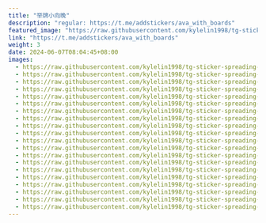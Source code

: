 ```yaml
---
title: "举牌小向晚"
description: "regular: https://t.me/addstickers/ava_with_boards"
featured_image: "https://raw.githubusercontent.com/kylelin1998/tg-sticker-spreading-worldwide-images/main/img/d9328791-6683-4f09-91ef-9f884d29dcec.jpg"
link: "https://t.me/addstickers/ava_with_boards"
weight: 3
date: 2024-06-07T08:04:45+08:00
images:
  - https://raw.githubusercontent.com/kylelin1998/tg-sticker-spreading-worldwide-images/main/img/d9328791-6683-4f09-91ef-9f884d29dcec.jpg
  - https://raw.githubusercontent.com/kylelin1998/tg-sticker-spreading-worldwide-images/main/img/e90d5cb3-66bd-4f8d-be21-6ed0cddfcd20.jpg
  - https://raw.githubusercontent.com/kylelin1998/tg-sticker-spreading-worldwide-images/main/img/aa11e168-669f-4e5c-85f2-e7200fa225b1.jpg
  - https://raw.githubusercontent.com/kylelin1998/tg-sticker-spreading-worldwide-images/main/img/c97107ad-3d4e-4b5d-a4da-353e2663a30b.jpg
  - https://raw.githubusercontent.com/kylelin1998/tg-sticker-spreading-worldwide-images/main/img/7586d801-f04f-4a46-9468-f735f31fc531.jpg
  - https://raw.githubusercontent.com/kylelin1998/tg-sticker-spreading-worldwide-images/main/img/b21786f3-4362-46a7-8736-f08083dfdbe4.jpg
  - https://raw.githubusercontent.com/kylelin1998/tg-sticker-spreading-worldwide-images/main/img/0f8445a9-b280-4e68-89ab-1ac19c4907ee.jpg
  - https://raw.githubusercontent.com/kylelin1998/tg-sticker-spreading-worldwide-images/main/img/a0e09268-88a1-4078-9a2a-aeeeaeb3715a.jpg
  - https://raw.githubusercontent.com/kylelin1998/tg-sticker-spreading-worldwide-images/main/img/de7a0b33-efd5-4367-9217-b820c876e6e6.jpg
  - https://raw.githubusercontent.com/kylelin1998/tg-sticker-spreading-worldwide-images/main/img/c7467808-101f-4421-8d2d-16b796b946cd.jpg
  - https://raw.githubusercontent.com/kylelin1998/tg-sticker-spreading-worldwide-images/main/img/2d265ad3-28e5-4fed-aaea-25ffc1388c89.jpg
  - https://raw.githubusercontent.com/kylelin1998/tg-sticker-spreading-worldwide-images/main/img/766939ee-64a6-474d-ab78-4aea31e4fef0.jpg
  - https://raw.githubusercontent.com/kylelin1998/tg-sticker-spreading-worldwide-images/main/img/3c1ffde6-19d5-4236-9d47-3ec7877d1c4c.jpg
  - https://raw.githubusercontent.com/kylelin1998/tg-sticker-spreading-worldwide-images/main/img/7d4ca848-d466-41f1-856b-a47a9566eac1.jpg
  - https://raw.githubusercontent.com/kylelin1998/tg-sticker-spreading-worldwide-images/main/img/a7c25d95-329f-4d92-9690-64164e671202.jpg
  - https://raw.githubusercontent.com/kylelin1998/tg-sticker-spreading-worldwide-images/main/img/3d30d7cc-457e-4109-85e3-95da9c076010.jpg
  - https://raw.githubusercontent.com/kylelin1998/tg-sticker-spreading-worldwide-images/main/img/714f7141-7c51-48ef-9d49-415dd4c6434b.jpg
  - https://raw.githubusercontent.com/kylelin1998/tg-sticker-spreading-worldwide-images/main/img/1f3261fc-45b0-465f-bd0d-1e184fc5ea9e.jpg
  - https://raw.githubusercontent.com/kylelin1998/tg-sticker-spreading-worldwide-images/main/img/82be99a3-2129-4924-8466-9bb7a4caca9e.jpg
  - https://raw.githubusercontent.com/kylelin1998/tg-sticker-spreading-worldwide-images/main/img/128f1527-1471-44e8-a755-892615edecc6.jpg
---
```

